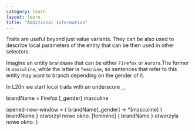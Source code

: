 ```yaml
---
category: learn
layout: learn
title: "Additional information"
---
```


<section class="clearfix">
	<div class="left">
    <p>Traits are useful beyond just value variants. They can be also used to
    describe local parameters of the entity that can be then used in other
    selectors.</p>
    <p>Imagine an entity <code class="entity">brandName</code> that can be
    either <code>Firefox</code> or <code>Aurora</code>.The former is <code>masculine</code>, while the latter is
    <code>feminine</code>, so sentences that refer to this entity may want to
    branch depending on the gender of it.</p>
    <p>In L20n we start local traits with an underscore <code>_</code>.</p>
	</div>
  <div class="right">
		<div class="editor sourceEditor height15"
		  id="sourceEditor1"
		  data-source="sourceEditor1"
		  data-output="output1"
		>brandName = Firefox
  [_gender] masculine

opened-new-window = { brandName[_gender] ->
 *[masculine] { brandName } otworzyl nowe okno.
  [feminine] { brandName } otworzyla nowe okno.
}
		</div>
		<dl id="output1">
		</dl>
	</div>
</section>
